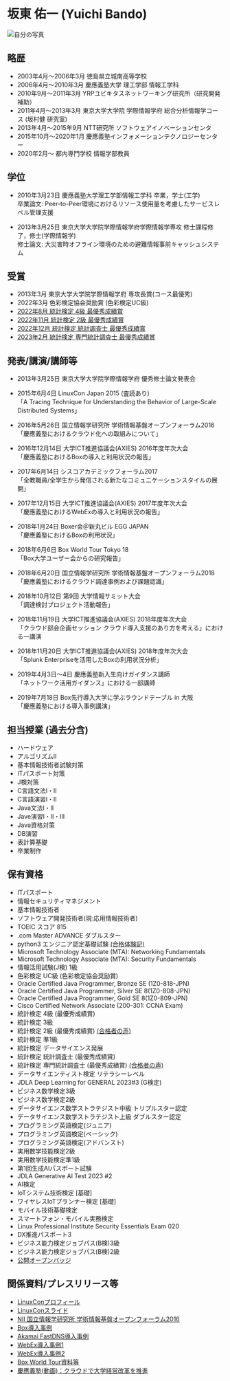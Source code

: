 # 坂東 佑一 (Yuichi Bando) #

![自分の写真](https://user-images.githubusercontent.com/6994913/221875505-9ae325eb-6373-44e6-88d4-438879551f5f.jpg)

## 略歴
- 2003年4月～2006年3月 徳島県立城南高等学校
- 2006年4月～2010年3月 慶應義塾大学 理工学部 情報工学科
- 2010年9月～2011年3月 YRPユビキタスネットワーキング研究所（研究開発補助）
- 2011年4月～2013年3月 東京大学大学院 学際情報学府 総合分析情報学コース (坂村健 研究室)
- 2013年4月～2015年9月 NTT研究所 ソフトウェアイノベーションセンタ
- 2015年10月～2020年1月 慶應義塾インフォメーションテクノロジーセンター
- 2020年2月～ 都内専門学校 情報学部教員
  
  
## 学位

- 2010年3月23日 慶應義塾大学理工学部情報工学科 卒業，学士(工学)  
  卒業論文: Peer-to-Peer環境におけるリソース使用量を考慮したサービスレベル管理支援

- 2013年3月25日 東京大学大学院学際情報学府学際情報学専攻 修士課程修了，修士(学際情報学)  
  修士論文: 大災害時オフライン環境のための避難情報事前キャッシュシステム


## 受賞

- 2013年3月 東京大学大学院学際情報学府 専攻長賞(コース最優秀)
- 2022年3月 色彩検定協会奨励賞 (色彩検定UC級)
- [2022年8月 統計検定 4級 最優秀成績賞](https://static.toukei-kentei.jp/wp-content/uploads/20230303163231/cbt_exc202207-12_grade4-20230303163231-20230303163231.pdf)
- [2022年11月 統計検定 2級 最優秀成績賞](https://static.toukei-kentei.jp/wp-content/uploads/20230303163207/cbt_exc202207-12_grade2-20230303163207-20230303163207.pdf)
- [2022年12月 統計検定 統計調査士 最優秀成績賞](https://static.toukei-kentei.jp/wp-content/uploads/20230303163243/cbt_exc202207-12_grade5-20230303163243-20230303163243.pdf)
- [2023年2月 統計検定 専門統計調査士 最優秀成績賞](https://static.toukei-kentei.jp/wp-content/uploads/20230909133417/cbt_exc202301-06_grade6-20230909133417-20230909133417.pdf)

## 発表/講演/講師等

- 2013年3月25日 東京大学大学院学際情報学府 優秀修士論文発表会

- 2015年6月4日 LinuxCon Japan 2015 (査読あり)  
 「A Tracing Technique for Understanding the Behavior of Large-Scale Distributed Systems」

- 2016年5月26日 国立情報学研究所 学術情報基盤オープンフォーラム2016  
 「慶應義塾におけるクラウド化への取組みについて」

- 2016年12月14日 大学ICT推進協議会(AXIES) 2016年度年次大会  
 「慶應義塾におけるBoxの導入と利用状況の報告」

- 2017年6月14日 シスコアカデミックフォーラム2017  
 「全教職員/全学生から発信される新たなコミュニケーションスタイルの展開」

- 2017年12月15日 大学ICT推進協議会(AXIES) 2017年度年次大会  
 「慶應義塾におけるWebExの導入と利用状況の報告」
 
- 2018年1月24日 Boxer会＠新丸ビル EGG JAPAN  
 「慶應義塾におけるBoxの利用状況」
 
- 2018年6月6日 Box World Tour Tokyo 18  
 「Box大学ユーザー会からの研究報告」
 
- 2018年6月20日 国立情報学研究所 学術情報基盤オープンフォーラム2018  
 「慶應義塾におけるクラウド調達事例および課題認識」

- 2018年10月12日 第9回 大学情報サミット大会  
 「調達検討プロジェクト活動報告」
 
 - 2018年11月19日 大学ICT推進協議会(AXIES) 2018年度年次大会  
 「クラウド部会企画セッション クラウド導入支援のあり方を考える」における一講演
 
  - 2018年11月20日 大学ICT推進協議会(AXIES) 2018年度年次大会  
 「Splunk Enterpriseを活用したBoxの利用状況分析」  
 
 - 2019年4月3日～4日 慶應義塾新入生向けガイダンス講師  
 「ネットワーク活用ガイダンス」における一部講師  
 
  - 2019年7月18日 Box先行導入大学に学ぶラウンドテーブル in 大阪  
 「慶應義塾における導入事例講演」 

## 担当授業 (過去分含)
- ハードウェア
- アルゴリズムII
- 基本情報技術者試験対策
- ITパスポート対策
- J検対策
- C言語文法I・II
- C言語演習I・II
- Java文法I・II
- Jave演習I・II・III
- Java資格対策
- DB演習
- 表計算基礎
- 卒業制作
 
## 保有資格
- ITパスポート
- 情報セキュリティマネジメント
- 基本情報技術者
- ソフトウェア開発技術者(現:応用情報技術者)
- TOEIC スコア 815
- .com Master ADVANCE ダブルスター
- python3 エンジニア認定基礎試験 [(合格体験記)](https://www.pythonic-exam.com/archives/2223)
- Microsoft Technology Associate (MTA): Networking Fundamentals
- Microsoft Technology Associate (MTA): Security Fundamentals
- 情報活用試験(J検) 1級
- 色彩検定 UC級 (色彩検定協会奨励賞)
- Oracle Certified Java Programmer, Bronze SE (1Z0-818-JPN)
- Oracle Certified Java Programmer, Silver SE 8(1Z0-808-JPN)
- Oracle Certified Java Programmer, Gold SE 8(1Z0-809-JPN)
- Cisco Certified Network Associate (200-301: CCNA Exam)
- 統計検定 4級 (最優秀成績賞)
- 統計検定 3級
- 統計検定 2級 (最優秀成績賞) [(合格者の声)](https://www.toukei-kentei.jp/koe/__trashed/)
- 統計検定 準1級
- 統計検定 データサイエンス発展
- 統計検定 統計調査士 (最優秀成績賞)
- 統計検定 専門統計調査士 (最優秀成績賞) [(合格者の声)](https://www.toukei-kentei.jp/koe/koe-15187/)
- データサイエンティスト検定 リテラシーレベル
- JDLA Deep Learning for GENERAL 2023#3 (G検定)
- ビジネス数学検定3級
- ビジネス数学検定2級
- データサイエンス数学ストラテジスト中級 トリプルスター認定
- データサイエンス数学ストラテジスト上級 ダブルスター認定
- プログラミング英語検定(ジュニア)
- プログラミング英語検定(ベーシック)
- プログラミング英語検定(アドバンスト)
- 実用数学技能検定2級
- 実用数学技能検定準1級
- 第1回生成AIパスポート試験
- JDLA Generative AI Test 2023 #2
- AI検定
- IoTシステム技術検定 [基礎]
- ワイヤレスIoTプランナー検定 [基礎]
- モバイル技術基礎検定
- スマートフォン・モバイル実務検定
- Linux Professional Institute Security Essentials Exam 020
- DX推進パスポート3
- ビジネス能力検定ジョブパス(B検)3級
- ビジネス能力検定ジョブパス(B検)2級
- [公開オープンバッジ](https://www.openbadge-global.com/ns/portal/openbadge/public/assertions/user/T04yUFhHK2JUWGtLVmw0cGNnckRKZz09)
 
## 関係資料/プレスリリース等
- [LinuxConプロフィール](https://lccojapan2015.sched.com/bando.yuichi)
- [LinuxConスライド](http://events.linuxfoundation.org/sites/events/files/slides/linuxcon15_bando.pdf)
- [NII 国立情報学研究所 学術情報基盤オープンフォーラム2016](https://www.nii.ac.jp/csi/openforum2016/track/day2_5.html)
- [Box導入事例](http://boxsquare.jp/case/3436/)
- [Akamai FastDNS導入事例](https://www.akamai.com/jp/ja/about/news/press/2016-press/cloud-server-at-keio-university-uses-fast-dns.jsp)
- [WebEx導入事例1](http://www.cisco.com/c/ja_jp/about/case-studies-customer-success-stories/1288-keio-univ.html)
- [WebEx導入事例2](http://www.uniadex.co.jp//casestudy/education/keio.html)
- [Box World Tour資料等](http://boxworldtour.jp/)
- [慶應義塾(動画)：クラウドで大学経営改革を推進](https://www.boxsquare.jp/case/keio-university-video)
